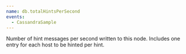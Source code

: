 ```yaml
---
name: db.totalHintsPerSecond
events:
  - CassandraSample
---
```


Number of hint messages per second written to this node. Includes one entry for each host to be hinted per hint.